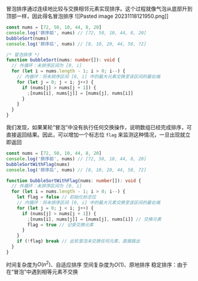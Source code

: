 冒泡排序通过连续地比较与交换相邻元素实现排序。这个过程就像气泡从底部升到顶部一样，因此得名冒泡排序
![[Pasted image 20231118121950.png]]
```typescript
const nums = [72, 50, 10, 44, 8, 20]
console.log('排序前', nums) // [72, 50, 10, 44, 8, 20]
bubbleSort(nums)
console.log('排序后', nums) // [8, 10, 20, 44, 50, 72]

/* 冒泡排序 */
function bubbleSort(nums: number[]): void {
  // 外循环：未排序区间为 [0, i]
  for (let i = nums.length - 1; i > 0; i--) {
    // 内循环：将未排序区间 [0, i] 中的最大元素交换至该区间的最右端
    for (let j = 0; j < i; j++) {
      if (nums[j] > nums[j + 1]) {
        ;[nums[i], nums[j]] = [nums[j], nums[i]]
      }
    }
  }
}
```
我们发现，如果某轮“冒泡”中没有执行任何交换操作，说明数组已经完成排序，可直接返回结果。因此，可以增加一个标志位 `flag` 来监测这种情况，一旦出现就立即返回
```typescript
const nums = [72, 50, 10, 44, 8, 20]
console.log('排序前', nums) // [72, 50, 10, 44, 8, 20]
bubbleSortWithFlag(nums)
console.log('排序后', nums) // [8, 10, 20, 44, 50, 72]

function bubbleSortWithFlag(nums: number[]): void {
  // 外循环：未排序区间为 [0, i]
  for (let i = nums.length - 1; i > 0; i--) {
    let flag = false // 初始化标志位
    // 内循环：将未排序区间 [0, i] 中的最大元素交换至该区间的最右端
    for (let j = 0; j < i; j++) {
      if (nums[j] > nums[j + 1]) {
        ;[nums[i], nums[j]] = [nums[j], nums[i]] // 交换元素
        flag = true // 记录交换元素
      }
    }
    if (!flag) break // 此轮冒泡未交换任何元素，直接跳出
  }
}
```
时间复杂度为$O(n^2)$、自适应排序
空间复杂度为$O(1)$、原地排序
稳定排序：由于在“冒泡”中遇到相等元素不交换
